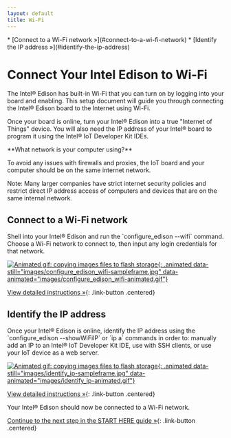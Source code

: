 ```yaml
---
layout: default
title: Wi-Fi
---
```


<div id="toc" markdown="1">
* [Connect to a Wi-Fi network »](#connect-to-a-wi-fi-network)
* [Identify the IP address »](#identify-the-ip-address)
</div>

# Connect Your Intel Edison to Wi-Fi

The Intel® Edison has built-in Wi-Fi that you can turn on by logging into your board and enabling. This setup document will guide you through connecting the Intel® Edison board to the Internet using Wi-Fi.

Once your board is online, turn your Intel® Edison into a true "Internet of Things" device. You will also need the IP address of your Intel® board to program it using the Intel® IoT Developer Kit IDEs.

<!-- <div id="related-videos" class="callout video">
[Get Your Intel Edison Online (preview)](https://drive.google.com/open?id=0B2ywC78pxngCS2c3TndOT2EtT0k&authuser=0)
</div> -->

<div class="callout warning" markdown="1">
**What network is your computer using?**

To avoid any issues with firewalls and proxies, the IoT board and your computer should be on the same internet network. 

Note: Many larger companies have strict internet security policies and restrict direct IP address access of computers and devices that are on the same internal network. 
</div>


## Connect to a Wi-Fi network

<div class="tldr" markdown="1">
Shell into your Intel® Edison and run the `configure_edison --wifi` command. Choose a Wi-Fi network to connect to, then input any login credentials for that network. 
</div>

[![Animated gif: copying images files to flash storage](){: .animated data-still="images/configure_edison_wifi-sampleframe.jpg" data-animated="images/configure_edison_wifi-animated.gif"}](details-configure_edison_wifi.html)

[View detailed instructions »](details-configure_edison_wifi.html){: .link-button .centered}


## Identify the IP address

<div class="tldr" markdown="1">
Once your Intel® Edison is online, identify the IP address using the `configure_edison --showWiFiIP` or `ip a` commands in order to: manually add an IP to an Intel® IoT Developer Kit IDE, use with SSH clients, or use your IoT device as a web server. 
</div>

[![Animated gif: copying images files to flash storage](){: .animated data-still="images/identify_ip-sampleframe.jpg" data-animated="images/identify_ip-animated.gif"}](details-identify_ip.html)

[View detailed instructions »](details-identify_ip.html){: .link-button .centered}

  
<div id="next-steps" class="callout done" markdown="1">
Your Intel® Edison should now be connected to a Wi-Fi network.

[Continue to the next step in the START HERE guide »](../../index.html#done-connectivity){: .link-button .centered}
</div>